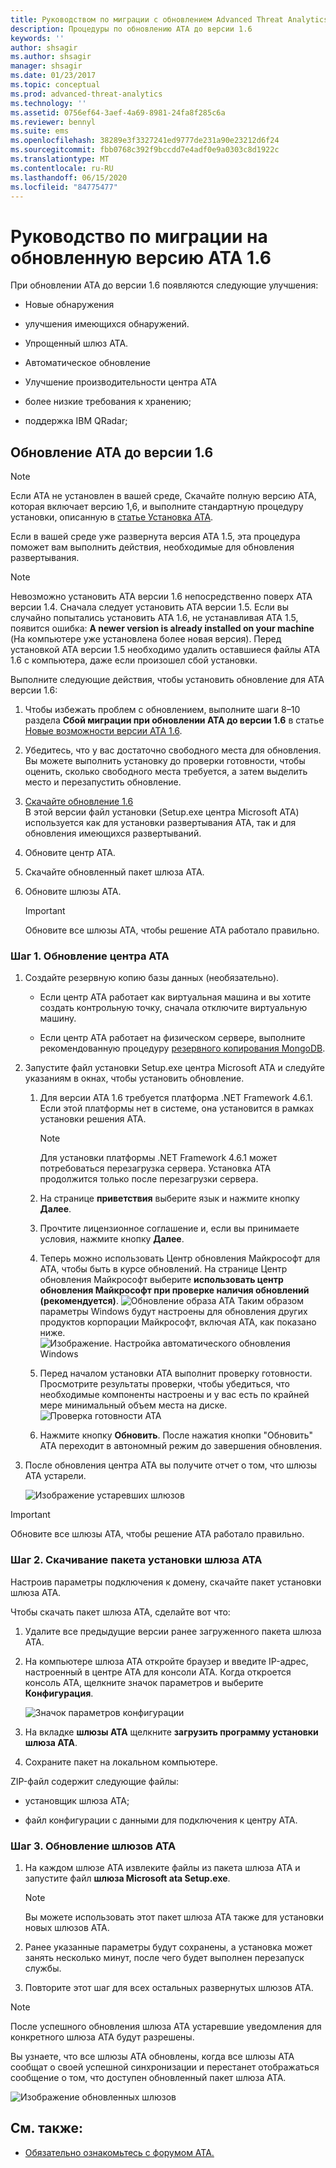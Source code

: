 ```yaml
---
title: Руководством по миграции с обновлением Advanced Threat Analytics до 1,6
description: Процедуры по обновлению ATA до версии 1.6
keywords: ''
author: shsagir
ms.author: shsagir
manager: shsagir
ms.date: 01/23/2017
ms.topic: conceptual
ms.prod: advanced-threat-analytics
ms.technology: ''
ms.assetid: 0756ef64-3aef-4a69-8981-24fa8f285c6a
ms.reviewer: bennyl
ms.suite: ems
ms.openlocfilehash: 38289e3f3327241ed9777de231a90e23212d6f24
ms.sourcegitcommit: fbb0768c392f9bccdd7e4adf0e9a0303c8d1922c
ms.translationtype: MT
ms.contentlocale: ru-RU
ms.lasthandoff: 06/15/2020
ms.locfileid: "84775477"
---
```

# <a name="ata-update-to-16-migration-guide"></a>Руководство по миграции на обновленную версию ATA 1.6
При обновлении ATA до версии 1.6 появляются следующие улучшения:

-   Новые обнаружения

-   улучшения имеющихся обнаружений.

-   Упрощенный шлюз ATA.

-   Автоматическое обновление

-   Улучшение производительности центра ATA

-   более низкие требования к хранению;

-   поддержка IBM QRadar;

## <a name="updating-ata-to-version-16"></a>Обновление ATA до версии 1.6
> [!NOTE] 
> Если ATA не установлен в вашей среде, Скачайте полную версию ATA, которая включает версию 1,6, и выполните стандартную процедуру установки, описанную в [статье Установка ATA](install-ata-step1.md).

Если в вашей среде уже развернута версия ATA 1.5, эта процедура поможет вам выполнить действия, необходимые для обновления развертывания.

> [!NOTE] 
> Невозможно установить ATA версии 1.6 непосредственно поверх ATA версии 1.4. Сначала следует установить ATA версии 1.5. Если вы случайно попытались установить ATA 1.6, не устанавливая ATA 1.5, появится ошибка: **A newer version is already installed on your machine** (На компьютере уже установлена более новая версия). Перед установкой ATA версии 1.5 необходимо удалить оставшиеся файлы ATA 1.6 с компьютера, даже если произошел сбой установки.

Выполните следующие действия, чтобы установить обновление для ATA версии 1.6:

1. Чтобы избежать проблем с обновлением, выполните шаги 8–10 раздела **Сбой миграции при обновлении ATA до версии 1.6** в статье [Новые возможности версии ATA 1.6](whats-new-version-1.6.md).
2. Убедитесь, что у вас достаточно свободного места для обновления. Вы можете выполнить установку до проверки готовности, чтобы оценить, сколько свободного места требуется, а затем выделить место и перезапустить обновление.
1.  [Скачайте обновление 1.6](https://www.microsoft.com/evalcenter/evaluate-microsoft-advanced-threat-analytics)<br>
В этой версии файл установки (Setup.exe центра Microsoft ATA) используется как для установки развертывания ATA, так и для обновления имеющихся развертываний.

2.  Обновите центр ATA.

3.  Скачайте обновленный пакет шлюза ATA.

4.  Обновите шлюзы АТА.

    > [!IMPORTANT]
    > Обновите все шлюзы ATA, чтобы решение ATA работало правильно.

### <a name="step-1-update-the-ata-center"></a>Шаг 1. Обновление центра ATA

1.  Создайте резервную копию базы данных (необязательно).

    -   Если центр АТА работает как виртуальная машина и вы хотите создать контрольную точку, сначала отключите виртуальную машину.

    -   Если центр ATA работает на физическом сервере, выполните рекомендованную процедуру [резервного копирования MongoDB](https://docs.mongodb.org/manual/core/backups/).

2.  Запустите файл установки Setup.exe центра Microsoft ATA и следуйте указаниям в окнах, чтобы установить обновление.

    1.  Для версии ATA 1.6 требуется платформа .NET Framework 4.6.1. Если этой платформы нет в системе, она установится в рамках установки решения ATA.
    
        > [!NOTE] 
        > Для установки платформы .NET Framework 4.6.1 может потребоваться перезагрузка сервера. Установка ATA продолжится только после перезагрузки сервера.
    
    2.  На странице **приветствия** выберите язык и нажмите кнопку **Далее**.

    3.  Прочтите лицензионное соглашение и, если вы принимаете условия, нажмите кнопку **Далее**.

    4.  Теперь можно использовать Центр обновления Майкрософт для ATA, чтобы быть в курсе обновлений.  На странице Центр обновления Майкрософт выберите **использовать центр обновления Майкрософт при проверке наличия обновлений (рекомендуется)**.
    ![Обновление образа АТА](media/ata_ms_update.png) Таким образом параметры Windows будут настроены для обновления других продуктов корпорации Майкрософт, включая ATA, как показано ниже. 
     ![Изображение. Настройка автоматического обновления Windows](media/ata_installupdatesautomatically.png)

    5.  Перед началом установки ATA выполнит проверку готовности. Просмотрите результаты проверки, чтобы убедиться, что необходимые компоненты настроены и у вас есть по крайней мере минимальный объем места на диске. 
    ![Проверка готовности ATA](media/ata_install_readinesschecks.png)

    6.  Нажмите кнопку **Обновить**. После нажатия кнопки "Обновить" ATA переходит в автономный режим до завершения обновления.

3.  После обновления центра ATA вы получите отчет о том, что шлюзы ATA устарели.

    ![Изображение устаревших шлюзов](media/ATA-center-outdated.png)

> [!IMPORTANT] 
> Обновите все шлюзы ATA, чтобы решение ATA работало правильно.

### <a name="step-2-download-the-ata-gateway-setup-package"></a>Шаг 2. Скачивание пакета установки шлюза ATA
Настроив параметры подключения к домену, скачайте пакет установки шлюза ATA.

Чтобы скачать пакет шлюза ATA, сделайте вот что:

1.  Удалите все предыдущие версии ранее загруженного пакета шлюза ATA.

2.  На компьютере шлюза ATA откройте браузер и введите IP-адрес, настроенный в центре ATA для консоли ATA. Когда откроется консоль ATA, щелкните значок параметров и выберите **Конфигурация**.

    ![Значок параметров конфигурации](media/ATA-config-icon.png)

3.  На вкладке **шлюзы ATA** щелкните **загрузить программу установки шлюза ATA**.

4.  Сохраните пакет на локальном компьютере.

ZIP-файл содержит следующие файлы:

-   установщик шлюза ATA;

-   файл конфигурации с данными для подключения к центру ATA.

### <a name="step-3-update-the-ata-gateways"></a>Шаг 3. Обновление шлюзов АТА

1.  На каждом шлюзе ATA извлеките файлы из пакета шлюза ATA и запустите файл **шлюза Microsoft ata Setup.exe**.

    > [!NOTE] 
    > Вы можете использовать этот пакет шлюза ATA также для установки новых шлюзов ATA.

2.  Ранее указанные параметры будут сохранены, а установка может занять несколько минут, после чего будет выполнен перезапуск службы.

3.  Повторите этот шаг для всех остальных развернутых шлюзов АТА.

> [!NOTE] 
> После успешного обновления шлюза ATA устаревшие уведомления для конкретного шлюза ATA будут разрешены.

Вы узнаете, что все шлюзы ATA обновлены, когда все шлюзы ATA сообщат о своей успешной синхронизации и перестанет отображаться сообщение о том, что доступен обновленный пакет шлюза АТА.

![Изображение обновленных шлюзов](media/ATA-gw-updated.png)


## <a name="see-also"></a>См. также:

- [Обязательно ознакомьтесь с форумом ATA.](https://social.technet.microsoft.com/Forums/security/home?forum=mata)
